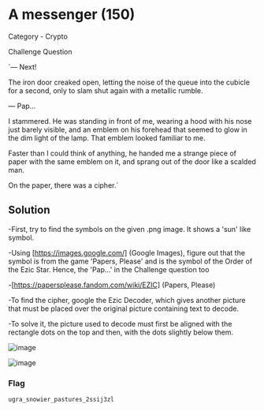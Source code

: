 # A messenger (150)

Category - Crypto

Challenge Question

`— Next!

The iron door creaked open, letting the noise of the queue into the cubicle for a second, only to slam shut again with a metallic rumble.

— Pap…

I stammered. He was standing in front of me, wearing a hood with his nose just barely visible, and an emblem on his forehead that seemed to glow in the dim light of the lamp. That emblem looked familiar to me.

Faster than I could think of anything, he handed me a strange piece of paper with the same emblem on it, and sprang out of the door like a scalded man.

On the paper, there was a cipher.`

## Solution
-First, try to find the symbols on the given .png image. It shows a 'sun' like symbol.

-Using [https://images.google.com/] (Google Images), figure out that the symbol is from the game 'Papers, Please' and is the symbol of the Order of the Ezic Star. Hence, the 'Pap...' in the Challenge question too

-[https://papersplease.fandom.com/wiki/EZIC] (Papers, Please)

-To find the cipher, google the Ezic Decoder, which gives another picture that must be placed over the original picture containing text to decode.

-To solve it, the picture used to decode must first be aligned with the rectangle dots on the top and then, with the dots slightly below them.


![image](https://github.com/kua23/UgraCTF/assets/61975172/755a2596-7d1a-4af2-b40a-82ebc08fc772)

![image](https://github.com/kua23/UgraCTF/assets/61975172/d1279c7d-4bb2-4c71-866f-d199016d3427)

### Flag
`ugra_snowier_pastures_2ssij3zl`



